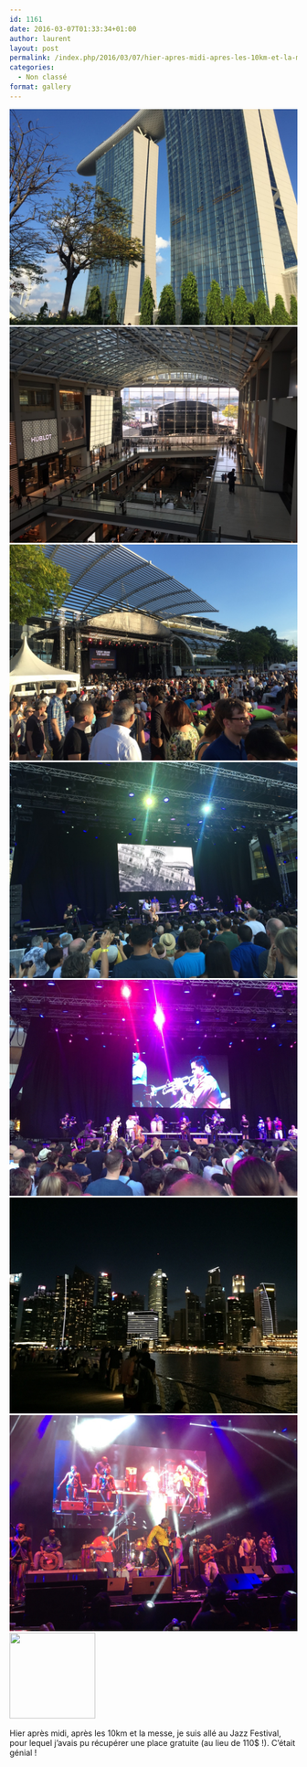 ```yaml
---
id: 1161
date: 2016-03-07T01:33:34+01:00
author: laurent
layout: post
permalink: /index.php/2016/03/07/hier-apres-midi-apres-les-10km-et-la-messe-je/
categories:
  - Non classé
format: gallery
---
```

<img src="/images/2016/03/tumblr_o3nb06Lm7Z1uuvt0bo1_1280.jpg" />
<img src="/images/2016/03/tumblr_o3nb06Lm7Z1uuvt0bo2_1280.jpg" />
<img src="/images/2016/03/tumblr_o3nb06Lm7Z1uuvt0bo3_1280.jpg" />
<img src="/images/2016/03/tumblr_o3nb06Lm7Z1uuvt0bo4_1280.jpg" />
<img src="/images/2016/03/tumblr_o3nb06Lm7Z1uuvt0bo5_1280.jpg" />
<img src="/images/2016/03/tumblr_o3nb06Lm7Z1uuvt0bo6_1280.jpg" />
<img src="/images/2016/03/tumblr_o3nb06Lm7Z1uuvt0bo7_1280.jpg" />
  <div class='gallery-icon landscape'>
    <a href='https://wp.ghirardotti.fr/index.php/2016/03/07/hier-apres-midi-apres-les-10km-et-la-messe-je/attachment/1169/'><img width="150" height="150" src="/wp-content/uploads/2016/03/tumblr_o3nb06Lm7Z1uuvt0bo8_1280-150x150.jpg" class="attachment-thumbnail size-thumbnail" alt="" srcset="/wp-content/uploads/2016/03/tumblr_o3nb06Lm7Z1uuvt0bo8_1280-150x150.jpg 150w, /wp-content/uploads/2016/03/tumblr_o3nb06Lm7Z1uuvt0bo8_1280-300x300.jpg 300w, /wp-content/uploads/2016/03/tumblr_o3nb06Lm7Z1uuvt0bo8_1280-1024x1024.jpg 1024w, /wp-content/uploads/2016/03/tumblr_o3nb06Lm7Z1uuvt0bo8_1280-768x768.jpg 768w, /wp-content/uploads/2016/03/tumblr_o3nb06Lm7Z1uuvt0bo8_1280-1200x1200.jpg 1200w, /wp-content/uploads/2016/03/tumblr_o3nb06Lm7Z1uuvt0bo8_1280.jpg 1280w" sizes="(max-width: 150px) 100vw, 150px" /></a>
  </div>
</div>

Hier après midi, après les 10km et la messe, je suis allé au Jazz Festival, pour lequel j&rsquo;avais pu récupérer une place gratuite (au lieu de 110$ !). C&rsquo;était génial !